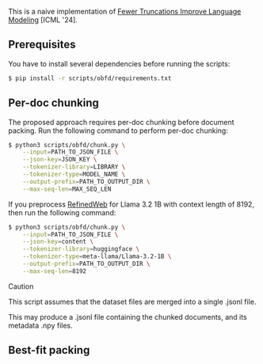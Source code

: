 This is a naive implementation of [Fewer Truncations Improve Language Modeling](https://proceedings.mlr.press/v235/ding24f.html) [ICML '24].

## Prerequisites

You have to install several dependencies before running the scripts:

```bash
$ pip install -r scripts/obfd/requirements.txt
```

## Per-doc chunking

The proposed approach requires per-doc chunking before document packing.
Run the following command to perform per-doc chunking:

```bash
$ python3 scripts/obfd/chunk.py \
    --input=PATH_TO_JSON_FILE \
    --json-key=JSON_KEY \
    --tokenizer-library=LIBRARY \
    --tokenizer-type=MODEL_NAME \
    --output-prefix=PATH_TO_OUTPUT_DIR \
    --max-seq-len=MAX_SEQ_LEN
```

If you preprocess [RefinedWeb](https://huggingface.co/datasets/tiiuae/falcon-refinedweb) for Llama 3.2 1B with context length of 8192, then run the following command:

```bash
$ python3 scripts/obfd/chunk.py \
    --input=PATH_TO_JSON_FILE \
    --json-key=content \
    --tokenizer-library=huggingface \
    --tokenizer-type=meta-llama/Llama-3.2-1B \
    --output-prefix=PATH_TO_OUTPUT_DIR \
    --max-seq-len=8192
```

> [!CAUTION]
> This script assumes that the dataset files are merged into a single .jsonl file.

This may produce a .jsonl file containing the chunked documents, and its metadata .npy files.

## Best-fit packing
